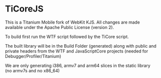 TiCoreJS
=======

This is a Titanium Mobile fork of WebKit KJS. All changes are made available under the Apache Public License (version 2).  

To build first run the WTF script followed by the TiCore script.

The built library will be in the Build Folder (generated) along with public and private headers from the WTF and JavaScriptCore projects (needed for Debugger/Profiler/Titanium)

We are only generating i386, armv7 and arm64 slices in the static library (no armv7s and no x86_64)
